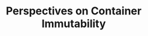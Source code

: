---
# Accomplishments widget.
widget: "howto"  # Widget name:  common, howto perspective, reading, cd-with-jenkins-and-docker  etc
headless: true  # This file represents a page section.
active: true  # Activate this widget? true/false
weight: 1 # Order that this section will appear.
title: "Perspectives on Container Immutability"
subtitle: ""

# Date format
date_format: "Jan 2006"

# Accomplishments.
#   Add/remove as many `[[item]]` blocks below as you like.
#   `title`, `organization` and `date_start` are the required parameters.
#   Leave other parameters empty if not required.
#   Begin/end multi-line descriptions with 3 quotes `"""`.
item: 
 - title: "Container Image Immutability and the Power of Metadata"
   summary: "One of the principles of Docker containers is that an image is immutable — once built, it’s unchangeable, and if you want to make changes, you’ll get a new image as a result. In this post, we’ll take a deep dive into the immutability of containers, and then we’ll look at some of the consequences and potential problems, as well as see how applying some metadata to your container images can really help."
   linkText: "Read the article on blog.codeship.com »"
   linkUrl: "https://blog.codeship.com/container-image-immutability-power-metadata/"
   openNewWindow: 
   image: "https://res.cloudinary.com/agile-seo/image/fetch/w_176,dpr_1.0,d_blank_am8gzx.png/https%3A%2F%2Flogo.clearbit.com%2Fblog.codeship.com%3Fsize%3D250" 
 - title: "Container Security and Immutability"
   summary: "Docker containers are in fact immutable. This means that a running container never changes because in case you need to update it, the best practice is to create a new container with the updated version of your application and delete the old one."
   linkText: "Read the article on gianarb.it »"
   linkUrl: "https://gianarb.it/blog/container-security-immutability"
   openNewWindow: 
   image: "https://cdn-images-1.medium.com/max/1200/1*k8n7Jx9UaLRAxum9HMp8nQ.png" 
smallItem: 
 - title: "The Benefits of Immutable Infrastructure"
   summary: "anexinet.com"
   linkText: ""
   linkUrl: "https://www.anexinet.com/blog/the-benefits-of-immutable-infrastructure/"
   openNewWindow: 
   image: "https://res.cloudinary.com/agile-seo/image/fetch/w_62,dpr_1.0,d_blank_am8gzx.png/https%3A%2F%2Flogo.clearbit.com%2Fanexinet.com%3Fsize%3D250" 
 - title: "Welcome to the Era of Immutable Infrastructure"
   summary: "rancher.com"
   linkText: ""
   linkUrl: "https://rancher.com/welcome-era-immutable-infrastructure/"
   openNewWindow: 
   image: "https://res.cloudinary.com/agile-seo/image/fetch/w_62,dpr_1.0,d_blank_am8gzx.png/https%3A%2F%2Flogo.clearbit.com%2Francher.com%3Fsize%3D250" 
 - title: "The Mutability of Containerized Immutable Infrastructure"
   summary: "apmdigest.com"
   linkText: ""
   linkUrl: "http://www.apmdigest.com/apmacademy/the-mutability-of-containerized-immutable-infrastructure"
   openNewWindow: 
   image: "https://res.cloudinary.com/agile-seo/image/fetch/w_62,dpr_1.0,d_blank_am8gzx.png/https%3A%2F%2Flogo.clearbit.com%2Fapmdigest.com%3Fsize%3D250" 
 - title: "Containers and Immutable Deployments"
   summary: "cloudbees.com"
   linkText: ""
   linkUrl: "https://www.cloudbees.com/blog/containers-and-immutable-deployments-devops-20-toolkit"
   openNewWindow: 
   image: "https://res.cloudinary.com/agile-seo/image/fetch/w_62,dpr_1.0,d_blank_am8gzx.png/https%3A%2F%2Flogo.clearbit.com%2Fcloudbees.com%3Fsize%3D250" 
 - title: "The Challenges of Container Configuration"
   summary: "puppet.com"
   linkText: ""
   linkUrl: "https://puppet.com/blog/challenges-container-configuration"
   openNewWindow: 
   image: "https://res.cloudinary.com/agile-seo/image/fetch/w_62,dpr_1.0,d_blank_am8gzx.png/https%3A%2F%2Flogo.clearbit.com%2Fpuppet.com%3Fsize%3D250" 
---